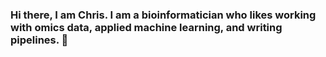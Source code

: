 ### Hi there, I am Chris. I am a bioinformatician who likes working with omics data, applied machine learning, and writing pipelines. 👋

